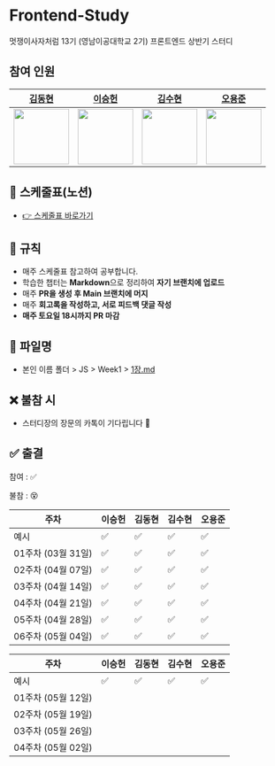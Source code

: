 # Frontend-Study

멋쟁이사자처럼 13기 (영남이공대학교 2기) 프론트엔드 상반기 스터디

## 참여 인원

| [김동현](https://github.com/Dev-KimDonghyun) | [이승헌](https://github.com/12seungheon) | [김수현](https://github.com/Kim-Suhyun) | [오용준](https://github.com/55yong) |
| --- | --- | --- | --- |
| <img src="https://avatars.githubusercontent.com/u/188938473?v=4" width="100"/> | <img src="https://avatars.githubusercontent.com/u/164005659?v=4" width="100"/> | <img src="https://avatars.githubusercontent.com/u/117374542?v=4" width="100"/> | <img src="https://avatars.githubusercontent.com/u/132319467?v=4" width="100"/> |

## 📆 스케줄표(노션)

- [👉 스케줄표 바로가기](https://www.notion.so/JS-1b82cbaa1e6980c492fdc993292975e8?pvs=21)

## 📌 규칙

- 매주 스케줄표 참고하여 공부합니다.
- 학습한 챕터는 **Markdown**으로 정리하여 **자기 브랜치에 업로드**
- 매주 **PR을 생성 후 Main 브랜치에 머지**
- 매주 **회고록을 작성하고, 서로 피드백 댓글 작성**
- **매주 토요일 18시까지 PR 마감**

## 📁 파일명

- 본인 이름 폴더 > JS > Week1 > [1장.md](http://xn--1-ii7f.md/)

## ❌ 불참 시

- 스터디장의 장문의 카톡이 기다립니다 🫠

## ✅ 출결

참여 : ✅

불참 : 😵

| 주차 | 이승헌 | 김동현 | 김수현 | 오용준 |
| --- | --- | --- | --- | --- |
| 예시 | ✅ | ✅ | ✅ | ✅ |
| 01주차 (03월 31일) | ✅ | ✅ | ✅ | ✅ |
| 02주차 (04월 07일) | ✅ | ✅ | ✅ | ✅ |
| 03주차 (04월 14일) | ✅ | ✅ | ✅ | ✅ |
| 04주차 (04월 21일) | ✅ | ✅ | ✅ | ✅ |
| 05주차 (04월 28일) | ✅ | ✅ | ✅ | ✅ |
| 06주차 (05월 04일) | ✅ | ✅ | ✅ | ✅ |

| 주차 | 이승헌 | 김동현 | 김수현 | 오용준 |
| --- | --- | --- | --- | --- |
| 예시 | ✅ | ✅ | ✅ | ✅ |
| 01주차 (05월 12일) |  |  |  |  |
| 02주차 (05월 19일) |  |  |  |  |
| 03주차 (05월 26일) |  |  |  |  |
| 04주차 (05월 02일) |  |  |  |  |
